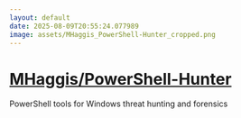```yaml
---
layout: default
date: 2025-08-09T20:55:24.077989
image: assets/MHaggis_PowerShell-Hunter_cropped.png
---
```


# [MHaggis/PowerShell-Hunter](https://github.com/MHaggis/PowerShell-Hunter)

PowerShell tools for Windows threat hunting and forensics
